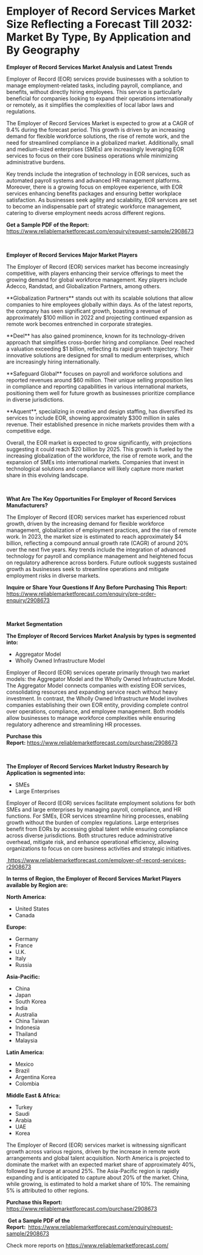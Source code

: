 <p><h1>Employer of Record Services Market Size Reflecting a Forecast Till 2032: Market By Type, By Application and By Geography</h1></p><p><strong>Employer of Record Services Market Analysis and Latest Trends</strong></p>
<p><p>Employer of Record (EOR) services provide businesses with a solution to manage employment-related tasks, including payroll, compliance, and benefits, without directly hiring employees. This service is particularly beneficial for companies looking to expand their operations internationally or remotely, as it simplifies the complexities of local labor laws and regulations.</p><p>The Employer of Record Services Market is expected to grow at a CAGR of 9.4% during the forecast period. This growth is driven by an increasing demand for flexible workforce solutions, the rise of remote work, and the need for streamlined compliance in a globalized market. Additionally, small and medium-sized enterprises (SMEs) are increasingly leveraging EOR services to focus on their core business operations while minimizing administrative burdens.</p><p>Key trends include the integration of technology in EOR services, such as automated payroll systems and advanced HR management platforms. Moreover, there is a growing focus on employee experience, with EOR services enhancing benefits packages and ensuring better workplace satisfaction. As businesses seek agility and scalability, EOR services are set to become an indispensable part of strategic workforce management, catering to diverse employment needs across different regions.</p></p>
<p><strong>Get a Sample PDF of the Report:&nbsp;</strong> <a href="https://www.reliablemarketforecast.com/enquiry/request-sample/2908673?utm_campaign=2929&utm_medium=2&utm_source=Github&utm_content=ia&utm_term=12032025&utm_id=employer-of-record-services">https://www.reliablemarketforecast.com/enquiry/request-sample/2908673</a></p>
<p>&nbsp;</p>
<p><strong>Employer of Record Services Major Market Players</strong></p>
<p><p>The Employer of Record (EOR) services market has become increasingly competitive, with players enhancing their service offerings to meet the growing demand for global workforce management. Key players include Adecco, Randstad, and Globalization Partners, among others. </p><p>**Globalization Partners** stands out with its scalable solutions that allow companies to hire employees globally within days. As of the latest reports, the company has seen significant growth, boasting a revenue of approximately $100 million in 2022 and projecting continued expansion as remote work becomes entrenched in corporate strategies.</p><p>**Deel** has also gained prominence, known for its technology-driven approach that simplifies cross-border hiring and compliance. Deel reached a valuation exceeding $1 billion, reflecting its rapid growth trajectory. Their innovative solutions are designed for small to medium enterprises, which are increasingly hiring internationally.</p><p>**Safeguard Global** focuses on payroll and workforce solutions and reported revenues around $60 million. Their unique selling proposition lies in compliance and reporting capabilities in various international markets, positioning them well for future growth as businesses prioritize compliance in diverse jurisdictions.</p><p>**Aquent**, specializing in creative and design staffing, has diversified its services to include EOR, showing approximately $300 million in sales revenue. Their established presence in niche markets provides them with a competitive edge.</p><p>Overall, the EOR market is expected to grow significantly, with projections suggesting it could reach $20 billion by 2025. This growth is fueled by the increasing globalization of the workforce, the rise of remote work, and the expansion of SMEs into international markets. Companies that invest in technological solutions and compliance will likely capture more market share in this evolving landscape.</p></p>
<p>&nbsp;</p>
<p><strong>What Are The Key Opportunities For Employer of Record Services Manufacturers?</strong></p>
<p><p>The Employer of Record (EOR) services market has experienced robust growth, driven by the increasing demand for flexible workforce management, globalization of employment practices, and the rise of remote work. In 2023, the market size is estimated to reach approximately $4 billion, reflecting a compound annual growth rate (CAGR) of around 20% over the next five years. Key trends include the integration of advanced technology for payroll and compliance management and heightened focus on regulatory adherence across borders. Future outlook suggests sustained growth as businesses seek to streamline operations and mitigate employment risks in diverse markets.</p></p>
<p><strong>Inquire or Share Your Questions If Any Before Purchasing This Report:</strong> <a href="https://www.reliablemarketforecast.com/enquiry/pre-order-enquiry/2908673?utm_campaign=2929&utm_medium=2&utm_source=Github&utm_content=ia&utm_term=12032025&utm_id=employer-of-record-services">https://www.reliablemarketforecast.com/enquiry/pre-order-enquiry/2908673</a></p>
<p>&nbsp;</p>
<p><strong>Market Segmentation</strong></p>
<p><strong>The Employer of Record Services Market Analysis by types is segmented into:</strong></p>
<p><ul><li>Aggregator Model</li><li>Wholly Owned Infrastructure Model</li></ul></p>
<p><p>Employer of Record (EOR) services operate primarily through two market models: the Aggregator Model and the Wholly Owned Infrastructure Model. The Aggregator Model connects companies with existing EOR services, consolidating resources and expanding service reach without heavy investment. In contrast, the Wholly Owned Infrastructure Model involves companies establishing their own EOR entity, providing complete control over operations, compliance, and employee management. Both models allow businesses to manage workforce complexities while ensuring regulatory adherence and streamlining HR processes.</p></p>
<p><strong>Purchase this Report:&nbsp;</strong><a href="https://www.reliablemarketforecast.com/purchase/2908673?utm_campaign=2929&utm_medium=2&utm_source=Github&utm_content=ia&utm_term=12032025&utm_id=employer-of-record-services">https://www.reliablemarketforecast.com/purchase/2908673</a></p>
<p>&nbsp;</p>
<p><strong>The Employer of Record Services Market Industry Research by Application is segmented into:</strong></p>
<p><ul><li>SMEs</li><li>Large Enterprises</li></ul></p>
<p><p>Employer of Record (EOR) services facilitate employment solutions for both SMEs and large enterprises by managing payroll, compliance, and HR functions. For SMEs, EOR services streamline hiring processes, enabling growth without the burden of complex regulations. Large enterprises benefit from EORs by accessing global talent while ensuring compliance across diverse jurisdictions. Both structures reduce administrative overhead, mitigate risk, and enhance operational efficiency, allowing organizations to focus on core business activities and strategic initiatives.</p></p>
<p><a href="https://www.reliablemarketforecast.com/employer-of-record-services-r2908673?utm_campaign=2929&utm_medium=2&utm_source=Github&utm_content=ia&utm_term=12032025&utm_id=employer-of-record-services">&nbsp;https://www.reliablemarketforecast.com/employer-of-record-services-r2908673</a></p>
<p><strong>In terms of Region, the Employer of Record Services Market Players available by Region are:</strong></p>
<p>
    <p> <strong> North America: </strong>
        <ul>
            <li>United States</li>
            <li>Canada</li>
        </ul>
        </p> 
    <p> <strong> Europe: </strong>
        <ul>
            <li>Germany</li>
            <li>France</li>
            <li>U.K.</li>
            <li>Italy</li>
            <li>Russia</li>
        </ul>
        </p> 
    <p> <strong> Asia-Pacific: </strong>
        <ul>
            <li>China</li>
            <li>Japan</li>
            <li>South Korea</li>
            <li>India</li>
            <li>Australia</li>
            <li>China Taiwan</li>
            <li>Indonesia</li>
            <li>Thailand</li>
            <li>Malaysia</li>
        </ul>
        </p> 
    <p> <strong> Latin America: </strong>
        <ul>
            <li>Mexico</li>
            <li>Brazil</li>
            <li>Argentina Korea</li>
            <li>Colombia</li>
        </ul>
        </p> 
    <p> <strong> Middle East & Africa: </strong>
        <ul>
            <li>Turkey</li>
            <li>Saudi</li>
            <li>Arabia</li>
            <li>UAE</li>
            <li>Korea</li>
        </ul>
    </p>
    </p>
<p><p>The Employer of Record (EOR) services market is witnessing significant growth across various regions, driven by the increase in remote work arrangements and global talent acquisition. North America is projected to dominate the market with an expected market share of approximately 40%, followed by Europe at around 25%. The Asia-Pacific region is rapidly expanding and is anticipated to capture about 20% of the market. China, while growing, is estimated to hold a market share of 10%. The remaining 5% is attributed to other regions.</p></p>
<p><strong>Purchase this Report: </strong><a href="https://www.reliablemarketforecast.com/purchase/2908673?utm_campaign=2929&utm_medium=2&utm_source=Github&utm_content=ia&utm_term=12032025&utm_id=employer-of-record-services">https://www.reliablemarketforecast.com/purchase/2908673</a></p>
<p>&nbsp;<strong>Get a Sample PDF of the Report:&nbsp;&nbsp;</strong><a href="https://www.reliablemarketforecast.com/enquiry/request-sample/2908673?utm_campaign=2929&utm_medium=2&utm_source=Github&utm_content=ia&utm_term=12032025&utm_id=employer-of-record-services">https://www.reliablemarketforecast.com/enquiry/request-sample/2908673</a></p>
<p><strong></strong></p>
<p>Check more reports on <a href="https://www.reliablemarketforecast.com/?utm_campaign=2929&utm_medium=2&utm_source=Github&utm_content=ia&utm_term=12032025&utm_id=employer-of-record-services">https://www.reliablemarketforecast.com/</a></p>